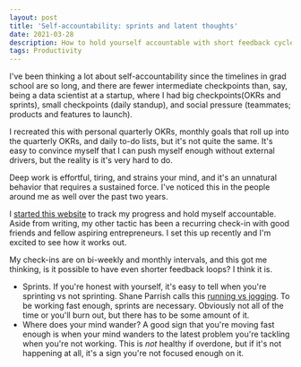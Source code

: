 ```yaml
---
layout: post
title: 'Self-accountability: sprints and latent thoughts'
date: 2021-03-28
description: How to hold yourself accountable with short feedback cycles -- check-ins, sprints, and tracking where your mind wanders
tags: Productivity
---
```

I've been thinking a lot about self-accountability since the timelines in grad school are so long, and there are fewer intermediate checkpoints than, say, being a data scientist at a startup, where I had big checkpoints(OKRs and sprints), small checkpoints (daily standup), and social pressure (teammates; products and features to launch).

I recreated this with personal quarterly OKRs, monthly goals that roll up into the quarterly OKRs, and daily to-do lists, but it's not quite the same. It's easy to convince myself that I can push myself enough without external drivers, but the reality is it's very hard to do.

Deep work is effortful, tiring, and strains your mind, and it's an unnatural behavior that requires a sustained force. I've noticed this in the people around me as well over the past two years. 

I [started this website](https://alexwbi.github.io/2021/03/27/why-I-started-a-website.html) to track my progress and hold myself accountable. Aside from writing, my other tactic has been a recurring check-in with good friends and fellow aspiring entrepreneurs. I set this up recently and I'm excited to see how it works out.

My check-ins are on bi-weekly and monthly intervals, and this got me thinking, is it possible to have even shorter feedback loops? I think it is.
- Sprints. If you're honest with yourself, it's easy to tell when you're sprinting vs not sprinting. Shane Parrish calls this [running vs jogging](https://twitter.com/ShaneAParrish/status/1373259646211911680). To be working fast enough, sprints are necessary. Obviously not all of the time or you'll burn out, but there has to be some amount of it.
- Where does your mind wander? A good sign that you're moving fast enough is when your mind wanders to the latest problem you're tackling when you're not working. This is _not_ healthy if overdone, but if it's not happening at all, it's a sign you're not focused enough on it.
